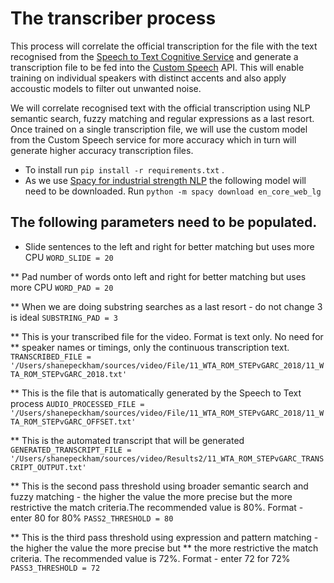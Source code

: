# The transcriber process

This process will correlate the official transcription for the file with the text recognised from the [Speech to Text Cognitive Service](https://docs.microsoft.com/en-us/azure/cognitive-services/custom-speech-service/customspeech-how-to-topics/cognitive-services-custom-speech-use-endpoint) and generate a transcription file to be fed into the [Custom Speech](https://azure.microsoft.com/en-us/services/cognitive-services/custom-speech-service/) API. This will enable training on individual speakers with distinct accents and also apply accoustic models to filter out unwanted noise.

We will correlate recognised text with the official transcription using NLP semantic search, fuzzy matching and regular expressions as a last resort. Once trained on a single transcription file, we will use the custom model from the Custom Speech service for more accuracy which in turn will generate higher accuracy transcription files.

* To install run ```pip install -r requirements.txt``` .
* As we use [Spacy for industrial strength NLP](https://spacy.io/) the following model will need to be downloaded. Run ```python -m spacy download en_core_web_lg```


## The following parameters need to be populated. 

* Slide sentences to the left and right for better matching but uses more CPU
```WORD_SLIDE = 20```

** Pad number of words onto left and right for better matching but uses more CPU
```WORD_PAD = 20```

** When we are doing substring searches as a last resort - do not change 3 is ideal
```SUBSTRING_PAD = 3```

** This is your transcribed file for the video. Format is text only. No need for
** speaker names or timings, only the continuous transcription text.
```TRANSCRIBED_FILE = '/Users/shanepeckham/sources/video/File/11_WTA_ROM_STEPvGARC_2018/11_WTA_ROM_STEPvGARC_2018.txt'```

** This is the file that is automatically generated by the Speech to Text process
```AUDIO_PROCESSED_FILE = '/Users/shanepeckham/sources/video/File/11_WTA_ROM_STEPvGARC_2018/11_WTA_ROM_STEPvGARC_OFFSET.txt'```

** This is the automated transcript that will be generated
```GENERATED_TRANSCRIPT_FILE = '/Users/shanepeckham/sources/video/Results2/11_WTA_ROM_STEPvGARC_TRANSCRIPT_OUTPUT.txt'```

** This is the second pass threshold using broader semantic search and fuzzy matching - the higher the value the more precise but the more restrictive the match criteria.The recommended value is 80%. Format - enter 80 for 80%
```PASS2_THRESHOLD = 80```

** This is the third pass threshold using expression and pattern matching - the higher the value the more precise but
** the more restrictive the match criteria. The recommended value is 72%. Format - enter 72 for 72%
```PASS3_THRESHOLD = 72```


